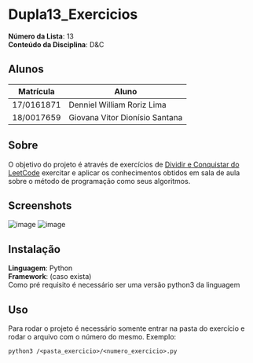 # Dupla13_Exercicios

**Número da Lista**: 13<br>
**Conteúdo da Disciplina**: D&C<br>

## Alunos
|Matrícula | Aluno |
| -- | -- |
| 17/0161871 |  Denniel William Roriz Lima |
| 18/0017659  |  Giovana Vitor Dionísio Santana |

## Sobre 
O objetivo do projeto é através de exercícios de [Dividir e Conquistar do LeetCode](https://leetcode.com/tag/divide-and-conquer/) exercitar e aplicar os conhecimentos obtidos em sala de aula sobre o método de programação como seus algoritmos.

## Screenshots
![image](https://user-images.githubusercontent.com/54074370/210278659-42e0daa4-438b-4fee-b488-d22d55285344.png)
![image](https://user-images.githubusercontent.com/54074370/210278684-8dc331a5-9aa0-401d-acf3-ecf37fc6957c.png)


## Instalação 
**Linguagem**: Python<br>
**Framework**: (caso exista)<br>
Como pré requisito é necessário ser uma versão python3 da linguagem
## Uso 
Para rodar o projeto é necessário somente entrar na pasta do exercício e rodar o arquivo com o número do mesmo. 
Exemplo:

```
python3 /<pasta_exercicio>/<numero_exercicio>.py
```
